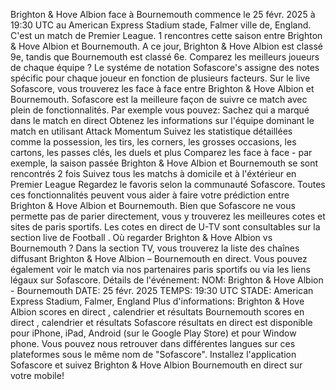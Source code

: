 Brighton & Hove Albion face à Bournemouth commence le 25 févr. 2025 à 19:30 UTC au American Express Stadium stade, Falmer ville de, England. C'est un match de Premier League.
1 rencontres cette saison entre Brighton & Hove Albion et Bournemouth. A ce jour, Brighton & Hove Albion est classé 9e, tandis que Bournemouth est classé 6e. Comparez les meilleurs joueurs de chaque équipe ? Le systéme de notation Sofascore's assigne des notes spécific pour chaque joueur en fonction de plusieurs facteurs.
Sur le live Sofascore, vous trouverez les face à face entre Brighton & Hove Albion et Bournemouth. Sofascore est la meilleure façon de suivre ce match avec plein de fonctionnalités. Par exemple vous pouvez:
Sachez qui a marqué dans le match en direct
Obtenez les informations sur l'équipe dominant le match en utilisant Attack Momentum
Suivez les statistique détaillées comme la possession, les tirs, les corners, les grosses occasions, les cartons, les passes clés, les duels et plus
Comparez les face à face - par exemple, la saison passée Brighton & Hove Albion et Bournemouth se sont rencontrés 2 fois
Suivez tous les matchs à domicile et à l'éxtérieur en Premier League
Regardez le favoris selon la communauté Sofascore.
Toutes ces fonctionnalités peuvent vous aider à faire votre prédiction entre Brighton & Hove Albion et Bournemouth. Bien que Sofascore ne vous permette pas de parier directement, vous y trouverez les meilleures cotes et sites de paris sportifs. Les cotes en direct de U-TV sont consultables sur la section live de Football .
Où regarder Brighton & Hove Albion vs Bournemouth ? Dans la section TV, vous trouverez la liste des chaînes diffusant Brighton & Hove Albion – Bournemouth en direct. Vous pouvez également voir le match via nos partenaires paris sportifs ou via les liens légaux sur Sofascore.
Détails de l'événement:
NOM: Brighton & Hove Albion - Bournemouth
DATE: 25 févr. 2025
TEMPS: 19:30 UTC
STADE: American Express Stadium, Falmer, England
Plus d'informations:
Brighton & Hove Albion scores en direct , calendrier et résultats
Bournemouth scores en direct , calendrier et résultats
Sofascore résultats en direct est disponible pour iPhone, iPad, Android (sur le Google Play Store) et pour Window phone. Vous pouvez nous retrouver dans différentes langues sur ces plateformes sous le même nom de "Sofascore". Installez l'application Sofascore et suivez Brighton & Hove Albion Bournemouth en direct sur votre mobile!

